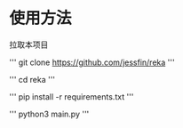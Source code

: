 # 使用方法

拉取本项目

'''
git clone https://github.com/jessfin/reka
'''

'''
cd reka
'''

'''
pip install -r requirements.txt
'''

'''
python3 main.py
'''
